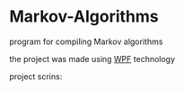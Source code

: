 # Markov-Algorithms
program for compiling Markov algorithms
 
the project was made using [WPF](https://docs.microsoft.com/ru-ru/dotnet/framework/wpf/introduction-to-wpf) technology 
 
project scrins:  
